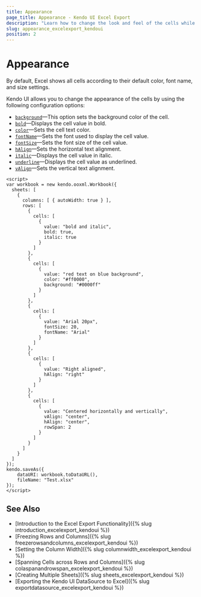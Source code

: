 ```yaml
---
title: Appearance
page_title: Appearance - Kendo UI Excel Export
description: "Learn how to change the look and feel of the cells while exporting Kendo UI components to Excel."
slug: appearance_excelexport_kendoui
position: 2
---
```


# Appearance

By default, Excel shows all cells according to their default color, font name, and size settings.

Kendo UI allows you to change the appearance of the cells by using the following configuration options:

* [`background`](/api/javascript/ooxml/workbook/configuration/sheets.rows.cells.background)&mdash;This option sets the background color of the cell.
* [`bold`](/api/javascript/ooxml/workbook/configuration/sheets.rows.cells.bold)&mdash;Displays the cell value in bold.
* [`color`](/api/javascript/ooxml/workbook/configuration/sheets.rows.cells.color)&mdash;Sets the cell text color.
* [`fontName`](/api/javascript/ooxml/workbook/configuration/sheets.rows.cells.fontname)&mdash;Sets the font used to display the cell value.
* [`fontSize`](/api/javascript/ooxml/workbook/configuration/sheets.rows.cells.fontsize)&mdash;Sets the font size of the cell value.
* [`hAlign`](/api/javascript/ooxml/workbook/configuration/sheets.rows.cells.halign)&mdash;Sets the horizontal text alignment.
* [`italic`](/api/javascript/ooxml/workbook/configuration/sheets.rows.cells.italic)&mdash;Displays the cell value in italic.
* [`underline`](/api/javascript/ooxml/workbook/configuration/sheets.rows.cells.underline)&mdash;Displays the cell value as underlined.
* [`vAlign`](/api/javascript/ooxml/workbook/configuration/sheets.rows.cells.valign)&mdash;Sets the vertical text alignment.

```dojo
<script>
var workbook = new kendo.ooxml.Workbook({
  sheets: [
    {
      columns: [ { autoWidth: true } ],
      rows: [
        {
          cells: [
            {
              value: "bold and italic",
              bold: true,
              italic: true
            }
          ]
        },
        {
          cells: [
            {
              value: "red text on blue background",
              color: "#ff0000",
              background: "#0000ff"
            }
          ]
        },
        {
          cells: [
            {
              value: "Arial 20px",
              fontSize: 20,
              fontName: "Arial"
            }
          ]
        },
        {
          cells: [
            {
              value: "Right aligned",
              hAlign: "right"
            }
          ]
        },
        {
          cells: [
            {
              value: "Centered horizontally and vertically",
              vAlign: "center",
              hAlign: "center",
              rowSpan: 2
            }
          ]
        }
      ]
    }
  ]
});
kendo.saveAs({
    dataURI: workbook.toDataURL(),
    fileName: "Test.xlsx"
});
</script>
```

## See Also

* [Introduction to the Excel Export Functionality]({% slug introduction_excelexport_kendoui %})
* [Freezing Rows and Columns]({% slug freezerowsandcolumns_excelexport_kendoui %})
* [Setting the Column Width]({% slug columnwidth_excelexport_kendoui %})
* [Spanning Cells across Rows and Columns]({% slug colaspanandrowspan_excelexport_kendoui %})
* [Creating Multiple Sheets]({% slug sheets_excelexport_kendoui %})
* [Exporting the Kendo UI DataSource to Excel]({% slug exportdatasource_excelexport_kendoui %})
